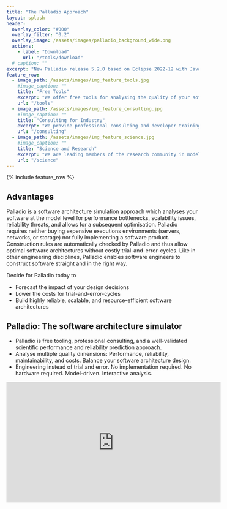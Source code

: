 ```yaml
---
title: "The Palladio Approach"
layout: splash
header:
  overlay_color: "#000"
  overlay_filter: "0.2"
  overlay_image: /assets/images/palladio_background_wide.png
  actions:
    - label: "Download"
      url: "/tools/download"
  # caption: ""
excerpt: "New Palladio release 5.2.0 based on Eclipse 2022-12 with Java 17 available."
feature_row:
  - image_path: /assets/images/img_feature_tools.jpg
    #image_caption: ""
    title: "Free Tools"
    excerpt: "We offer free tools for analysing the quality of your software: Performance, reliability, maintainability. Tool downloads & documentation"
    url: "/tools"
  - image_path: /assets/images/img_feature_consulting.jpg
    #image_caption: ""
    title: "Consulting for Industry"
    excerpt: "We provide professional consulting and developer training to enhance the quality of your software.Portfolio & industry success stories"
    url: "/consulting"
  - image_path: /assets/images/img_feature_science.jpg
    #image_caption: ""
    title: "Science and Research"
    excerpt: "We are leading members of the research community in model-based software quality prediction. Research projects & cooperations"
    url: "/science"
---
```


{% include feature_row %}

## Advantages

Palladio is a software architecture simulation approach which analyses your software at the model level for performance bottlenecks, scalability issues, reliability threats, and allows for a subsequent optimisation. Palladio requires neither buying expensive executions environments (servers, networks, or storage) nor fully implementing a software product. Construction rules are automatically checked by Palladio and thus allow optimal software architectures without costly trial-and-error-cycles. Like in other engineering disciplines, Palladio enables software engineers to construct software straight and in the right way.

Decide for Palladio today to
- Forecast the impact of your design decisions
- Lower the costs for trial-and-error-cycles
- Build highly reliable, scalable, and resource-efficient software architectures

## Palladio: The software architecture simulator

- Palladio is free tooling, professional consulting, and a well-validated scientific performance and reliability prediction approach.
- Analyse multiple quality dimensions: Performance, reliability, maintainability, and costs. Balance your software architecture design.
- Engineering instead of trial and error. No implementation required. No hardware required. Model-driven. Interactive analysis.

<iframe width="560" height="315" src="https://www.youtube-nocookie.com/embed/zWOIm5xd_OQ?si=FJfm6IljaNChscFZ" title="YouTube video player" frameborder="0" allow="accelerometer; autoplay; clipboard-write; encrypted-media; gyroscope; picture-in-picture; web-share" allowfullscreen></iframe>
